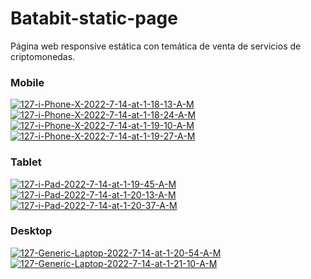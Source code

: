 # Batabit-static-page
Página web responsive estática con temática de venta de servicios de criptomonedas.
### Mobile
<a href="https://imgbb.com/"><img src="https://i.ibb.co/KyQ5GRN/127-i-Phone-X-2022-7-14-at-1-18-13-A-M.jpg" alt="127-i-Phone-X-2022-7-14-at-1-18-13-A-M" border="0" /></a>
<a href="https://imgbb.com/"><img src="https://i.ibb.co/MBS8bCK/127-i-Phone-X-2022-7-14-at-1-18-24-A-M.jpg" alt="127-i-Phone-X-2022-7-14-at-1-18-24-A-M" border="0" /></a>
<a href="https://imgbb.com/"><img src="https://i.ibb.co/hfWBGs8/127-i-Phone-X-2022-7-14-at-1-19-10-A-M.jpg" alt="127-i-Phone-X-2022-7-14-at-1-19-10-A-M" border="0" /></a>
<a href="https://imgbb.com/"><img src="https://i.ibb.co/5kDwWLF/127-i-Phone-X-2022-7-14-at-1-19-27-A-M.jpg" alt="127-i-Phone-X-2022-7-14-at-1-19-27-A-M" border="0" /></a>
### Tablet
<a href="https://ibb.co/jHL65M9"><img src="https://i.ibb.co/9Gq8vTm/127-i-Pad-2022-7-14-at-1-19-45-A-M.jpg" alt="127-i-Pad-2022-7-14-at-1-19-45-A-M" border="0" /></a>
<a href="https://ibb.co/ckz9s7v"><img src="https://i.ibb.co/Bc8JYSP/127-i-Pad-2022-7-14-at-1-20-13-A-M.jpg" alt="127-i-Pad-2022-7-14-at-1-20-13-A-M" border="0" /></a>
<a href="https://ibb.co/s3VRRYG"><img src="https://i.ibb.co/3hCddZq/127-i-Pad-2022-7-14-at-1-20-37-A-M.jpg" alt="127-i-Pad-2022-7-14-at-1-20-37-A-M" border="0" /></a>
### Desktop
<a href="https://ibb.co/h9sNbBX"><img src="https://i.ibb.co/B3LJby4/127-Generic-Laptop-2022-7-14-at-1-20-54-A-M.jpg" alt="127-Generic-Laptop-2022-7-14-at-1-20-54-A-M" border="0" /></a>
<a href="https://ibb.co/wzB468g"><img src="https://i.ibb.co/71jKyBC/127-Generic-Laptop-2022-7-14-at-1-21-10-A-M.jpg" alt="127-Generic-Laptop-2022-7-14-at-1-21-10-A-M" border="0" /></a>

